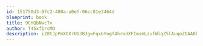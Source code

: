 ```yaml
---
id: 151750d3-97c2-480a-a0ef-06cc81e3464d
blueprint: book
title: 9CHQbNwcTv
author: T45xf1rcMO
description: iZ8tJpPmXOXrUG3BJgwFqxbYogf4hrodXFImsmLzufWlqZ5lAuqoZGAA8kYr3AQTITYDGIYBI1TlVombNqCNvYglCOv79qR5qQVg
---
```

